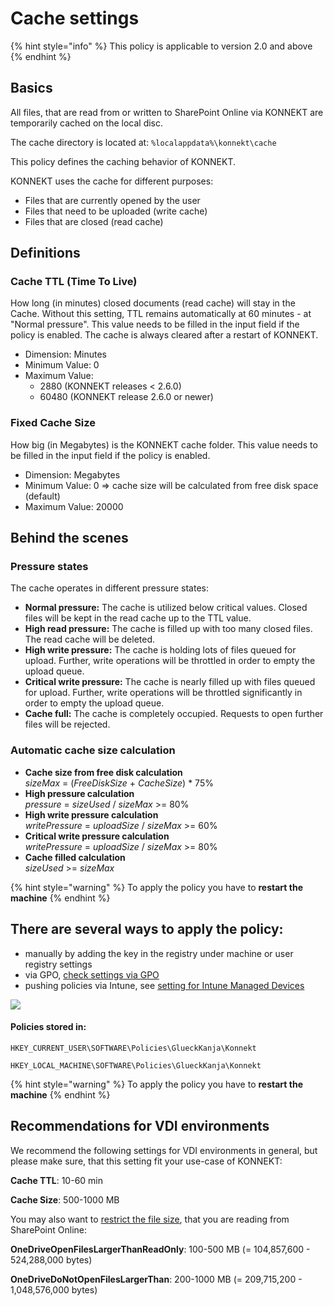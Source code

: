 # Cache settings

{% hint style="info" %}
This policy is applicable to version 2.0 and above
{% endhint %}

## Basics

All files, that are read from or written to SharePoint Online via KONNEKT are temporarily cached on the local disc.&#x20;

The cache directory is located at: `%localappdata%\konnekt\cache`

This policy defines the caching behavior of KONNEKT.

KONNEKT uses the cache for different purposes:

* Files that are currently opened by the user
* Files that need to be uploaded (write cache)
* Files that are closed (read cache)

## **Definitions**&#x20;

### **Cache TTL (Time To Live)**

How long (in minutes) closed documents (read cache) will stay in the Cache. Without this setting, TTL remains automatically at 60 minutes - at "Normal pressure". This value needs to be filled in the input field if the policy is enabled. The cache is always cleared after a restart of KONNEKT.

* Dimension: Minutes
* Minimum Value: 0
* Maximum Value:
  * 2880 (KONNEKT releases < 2.6.0)
  * 60480 (KONNEKT release 2.6.0 or newer)

### **Fixed Cache Size**

How big (in Megabytes) is the KONNEKT cache folder. This value needs to be filled in the input field if the policy is enabled.

* Dimension: Megabytes
* Minimum Value: 0 => cache size will be calculated from free disk space (default)
* Maximum Value: 20000

## **Behind the scenes**

### Pressure states

The cache operates in different pressure states:

* **Normal pressure:** The cache is utilized below critical values. Closed files will be kept in the read cache up to the TTL value.
* **High read pressure:** The cache is filled up with too many closed files. The read cache will be deleted.
* **High write pressure:** The cache is holding lots of files queued for upload. Further, write operations will be throttled in order to empty the upload queue.
* **Critical write pressure:** The cache is nearly filled up with files queued for upload. Further, write operations will be throttled significantly in order to empty the upload queue.
* **Cache full:** The cache is completely occupied. Requests to open further files will be rejected.

### Automatic cache size calculation

* **Cache size from free disk calculation**\
  &#x20;_sizeMax_ = (_FreeDiskSize_ + _CacheSize_) \* 75%
* **High pressure calculation**\
  &#x20;_pressure_ = _sizeUsed_ / _sizeMax_ >= 80%
* **High write pressure calculation**\
  &#x20;_writePressure_ = _uploadSize_ / _sizeMax_ >= 60%
* **Critical write pressure calculation**\
  &#x20;_writePressure_ = _uploadSize_ / _sizeMax_ >= 80%
* **Cache filled calculation**\
  &#x20;_sizeUsed_ >= _sizeMax_

{% hint style="warning" %}
To apply the policy you have to **restart the machine**
{% endhint %}

## **There are several ways to apply the policy:**

* manually by adding the key in the registry under machine or user registry settings
* via GPO, [check settings via GPO](../management-options/settings-via-gpo.md)
* pushing policies via Intune, see [setting for Intune Managed Devices](../management-options/setting-for-intune-managed-devices-1/intune-system-settings.md#cache)

![](<../../.gitbook/assets/2021-07-16 12\_27\_25-Cache.png>)

#### **Policies** stored in:

`HKEY_CURRENT_USER\SOFTWARE\Policies\GlueckKanja\Konnekt`

`HKEY_LOCAL_MACHINE\SOFTWARE\Policies\GlueckKanja\Konnekt`



{% hint style="warning" %}
To apply the policy you have to **restart the machine**
{% endhint %}

## Recommendations for VDI environments

We recommend the following settings for VDI environments in general, but please make sure, that this setting fit your use-case of KONNEKT:&#x20;

**Cache TTL**: 10-60 min

**Cache Size**: 500-1000 MB

You may also want to [restrict the file size](open-file-size-limitations.md), that you are reading from SharePoint Online:

**OneDriveOpenFilesLargerThanReadOnly**: 100-500 MB (= 104,857,600 - 524,288,000 bytes)

**OneDriveDoNotOpenFilesLargerThan**: 200-1000 MB (= 209,715,200 - 1,048,576,000 bytes)
